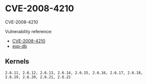 # CVE-2008-4210

CVE-2008-4210

Vulnerability reference:
 * [CVE-2008-4210](http://www.cve.mitre.org/cgi-bin/cvename.cgi?name=2008-4210)  
 * [exp-db](https://www.exploit-db.com/exploits/6851/)  

## Kernels
```
2.6.11, 2.6.12, 2.6.13, 2.6.14, 2.6.15, 2.6.16, 2.6.17, 2.6.18, 2.6.19, 2.6.20, 2.6.21, 2.6.22
```   

